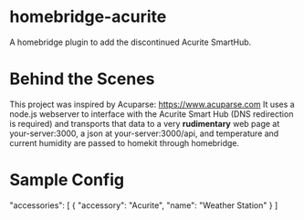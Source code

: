 # homebridge-acurite
A homebridge plugin to add the discontinued Acurite SmartHub.

# Behind the Scenes
This project was inspired by Acuparse: https://www.acuparse.com
It uses a node.js webserver to interface with the Acurite Smart Hub (DNS redirection is required) and transports that data to a very **rudimentary** web page at your-server:3000, a json at your-server:3000/api, and temperature and current humidity are passed to homekit through homebridge.

# Sample Config
  "accessories":
  [
    {
      "accessory": "Acurite",
      "name": "Weather Station"
    }
  ]

